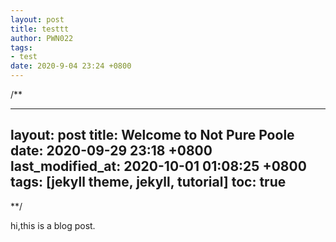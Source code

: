 ```yaml
---
layout: post
title: testtt
author: PWN022
tags:
- test
date: 2020-9-04 23:24 +0800
---
```


/**

---
layout: post
title: Welcome to Not Pure Poole
date: 2020-09-29 23:18 +0800
last_modified_at: 2020-10-01 01:08:25 +0800
tags: [jekyll theme, jekyll, tutorial]
toc:  true
---

**/

hi,this is a blog post.
